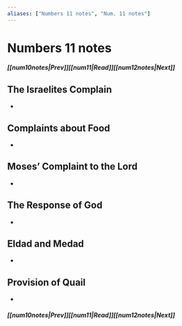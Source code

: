 ```yaml
---
aliases: ["Numbers 11 notes", "Num. 11 notes"]
---
```

# Numbers 11 notes
##### <span class=arrow-left></span>[[num10notes|Prev]]<span class=navigation-separator></span>[[num11|Read]]<span class=navigation-separator></span>[[num12notes|Next]]<span class=arrow-right></span>
## The Israelites Complain
- 
## Complaints about Food
- 
## Moses’ Complaint to the Lord
- 
## The Response of God
- 
## Eldad and Medad
- 
## Provision of Quail
- 
##### <span class=arrow-left></span>[[num10notes|Prev]]<span class=navigation-separator></span>[[num11|Read]]<span class=navigation-separator></span>[[num12notes|Next]]<span class=arrow-right></span>